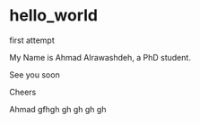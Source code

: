 # hello_world
first attempt

My Name is Ahmad Alrawashdeh, a PhD student.

See you soon

Cheers

Ahmad
gfhgh gh gh gh gh
